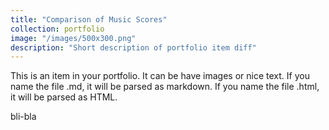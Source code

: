 ```yaml
---
title: "Comparison of Music Scores"
collection: portfolio
image: "/images/500x300.png"
description: "Short description of portfolio item diff"
---
```


This is an item in your portfolio. It can be have images or nice text. If you name the file .md, it will be parsed as markdown. If you name the file .html, it will be parsed as HTML. 

bli-bla